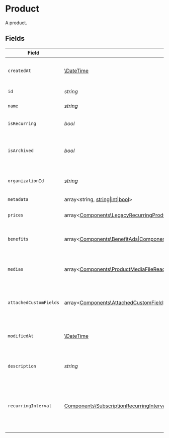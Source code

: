 # Product

A product.


## Fields

| Field                                                                                                                                                                                                                                                                  | Type                                                                                                                                                                                                                                                                   | Required                                                                                                                                                                                                                                                               | Description                                                                                                                                                                                                                                                            |
| ---------------------------------------------------------------------------------------------------------------------------------------------------------------------------------------------------------------------------------------------------------------------- | ---------------------------------------------------------------------------------------------------------------------------------------------------------------------------------------------------------------------------------------------------------------------- | ---------------------------------------------------------------------------------------------------------------------------------------------------------------------------------------------------------------------------------------------------------------------- | ---------------------------------------------------------------------------------------------------------------------------------------------------------------------------------------------------------------------------------------------------------------------- |
| `createdAt`                                                                                                                                                                                                                                                            | [\DateTime](https://www.php.net/manual/en/class.datetime.php)                                                                                                                                                                                                          | :heavy_check_mark:                                                                                                                                                                                                                                                     | Creation timestamp of the object.                                                                                                                                                                                                                                      |
| `id`                                                                                                                                                                                                                                                                   | *string*                                                                                                                                                                                                                                                               | :heavy_check_mark:                                                                                                                                                                                                                                                     | The ID of the product.                                                                                                                                                                                                                                                 |
| `name`                                                                                                                                                                                                                                                                 | *string*                                                                                                                                                                                                                                                               | :heavy_check_mark:                                                                                                                                                                                                                                                     | The name of the product.                                                                                                                                                                                                                                               |
| `isRecurring`                                                                                                                                                                                                                                                          | *bool*                                                                                                                                                                                                                                                                 | :heavy_check_mark:                                                                                                                                                                                                                                                     | Whether the product is a subscription.                                                                                                                                                                                                                                 |
| `isArchived`                                                                                                                                                                                                                                                           | *bool*                                                                                                                                                                                                                                                                 | :heavy_check_mark:                                                                                                                                                                                                                                                     | Whether the product is archived and no longer available.                                                                                                                                                                                                               |
| `organizationId`                                                                                                                                                                                                                                                       | *string*                                                                                                                                                                                                                                                               | :heavy_check_mark:                                                                                                                                                                                                                                                     | The ID of the organization owning the product.                                                                                                                                                                                                                         |
| `metadata`                                                                                                                                                                                                                                                             | array<string, [string\|int\|bool](../../Models/Components/ProductMetadata.md)>                                                                                                                                                                                         | :heavy_check_mark:                                                                                                                                                                                                                                                     | N/A                                                                                                                                                                                                                                                                    |
| `prices`                                                                                                                                                                                                                                                               | array<[Components\LegacyRecurringProductPriceFixed\|Components\LegacyRecurringProductPriceCustom\|Components\LegacyRecurringProductPriceFree\|Components\ProductPriceFixed\|Components\ProductPriceCustom\|Components\ProductPriceFree](../../Models/Components/Prices.md)> | :heavy_check_mark:                                                                                                                                                                                                                                                     | List of prices for this product.                                                                                                                                                                                                                                       |
| `benefits`                                                                                                                                                                                                                                                             | array<[Components\BenefitAds\|Components\BenefitCustom\|Components\BenefitDiscord\|Components\BenefitGitHubRepository\|Components\BenefitDownloadables\|Components\BenefitLicenseKeys](../../Models/Components/Benefit.md)>                                            | :heavy_check_mark:                                                                                                                                                                                                                                                     | List of benefits granted by the product.                                                                                                                                                                                                                               |
| `medias`                                                                                                                                                                                                                                                               | array<[Components\ProductMediaFileRead](../../Models/Components/ProductMediaFileRead.md)>                                                                                                                                                                              | :heavy_check_mark:                                                                                                                                                                                                                                                     | List of medias associated to the product.                                                                                                                                                                                                                              |
| `attachedCustomFields`                                                                                                                                                                                                                                                 | array<[Components\AttachedCustomField](../../Models/Components/AttachedCustomField.md)>                                                                                                                                                                                | :heavy_check_mark:                                                                                                                                                                                                                                                     | List of custom fields attached to the product.                                                                                                                                                                                                                         |
| `modifiedAt`                                                                                                                                                                                                                                                           | [\DateTime](https://www.php.net/manual/en/class.datetime.php)                                                                                                                                                                                                          | :heavy_check_mark:                                                                                                                                                                                                                                                     | Last modification timestamp of the object.                                                                                                                                                                                                                             |
| `description`                                                                                                                                                                                                                                                          | *string*                                                                                                                                                                                                                                                               | :heavy_check_mark:                                                                                                                                                                                                                                                     | The description of the product.                                                                                                                                                                                                                                        |
| `recurringInterval`                                                                                                                                                                                                                                                    | [Components\SubscriptionRecurringInterval](../../Models/Components/SubscriptionRecurringInterval.md)                                                                                                                                                                   | :heavy_check_mark:                                                                                                                                                                                                                                                     | The recurring interval of the product. If `None`, the product is a one-time purchase.                                                                                                                                                                                  |